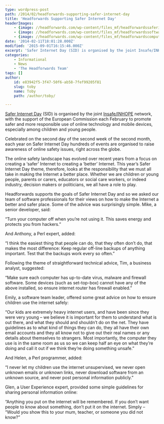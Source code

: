 ```yaml
---
type: wordpress-post
path: /2014/02/headforwards-supporting-safer-internet-day
title: 'Headforwards Supporting Safer Internet Day'
headerImages:
    - {image: //headforwards.com/wp-content/files_mf/headforwardssaferinternetday.jpg, text: 'Headforwards Supports Safer Internet Day'}
    - {image: //headforwards.com/wp-content/files_mf/headforwardssoftwaredevelopment32.jpg, text: ""}
    - {image: //headforwards.com/wp-content/files_mf/headforwardscomputerphonespeaker.jpg, text: ""}
date: '2014-02-11T18:01:28.000Z'
modified: '2015-09-01T16:15:46.000Z'
excerpt: 'Safer Internet Day (SID) is organised by the joint Insafe/INHOPE network, with the support of the European Commission each February to promote safer and more responsible use of online technology and mobile devices, especially among children and young people. Celebrated on the second day of the second week of the second month, each year on …'
categories:
    - Informational
    - News
    - 'The Headforwards Team'
tags: []
author:
    id: e83942f5-3f47-50f6-ab58-7fef99205f81
    slug: toby
    name: Toby
    path: /author/toby/

---
```

[Safer Internet Day](http://www.saferinternet.org/safer-internet-day) (SID) is organised by the joint [Insafe/INHOPE](http://www.saferinternet.org/insafe-inhope-resources) network, with the support of the European Commission each February to promote safer and more responsible use of online technology and mobile devices, especially among children and young people.

Celebrated on the second day of the second week of the second month, each year on Safer Internet Day hundreds of events are organised to raise awareness of online safety issues, right across the globe.

The online safety landscape has evolved over recent years from a focus on creating a ‘safer’ Internet to creating a ‘better’ Internet. This year’s Safer Internet Day theme, therefore, looks at the responsibility that we must all take in making the Internet a better place. Whether we are children or young people, parents or carers, educators or social care workers, or indeed industry, decision makers or politicians, we all have a role to play.

Headforwards supports the goals of Safer Internet Day and so we asked our team of software professionals for their views on how to make the Internet a better and safer place. Some of the advice was surprisingly simple. Mike, a senior developer, said:

“Turn your computer off when you’re not using it. This saves energy and protects you from hackers.”

And Anthony, a Perl expert, added:

“I think the easiest thing that people can do, that they often don’t do, that makes the most difference: Keep regular off-line backups of anything important. Test that the backups work every so often.”

Following the theme of straightforward technical advice, Tim, a business analyst, suggested:

“Make sure each computer has up-to-date virus, malware and firewall software. Some devices (such as set-top-box) cannot have any of the above installed, so ensure internet router has firewall enabled.”

Emily, a software team leader, offered some great advice on how to ensure children use the internet safely:

“Our kids are extremely heavy internet users, and have been since they were very young – we believe it is important for them to understand what is out there, and what they should and shouldn’t do on the net. They have guidelines as to what kind of things they can do, they all have their own email accounts and they all know not to give out their real names or any details about themselves to strangers. Most importantly, the computer they use is in the same room as us so we can keep half an eye on what they’re doing and call it out if we think they’re doing something unsafe.”

And Helen, a Perl programmer, added:

“I never let my children use the internet unsupervised, we never open unknown emails or unknown links, never download software from an unknown source, and never post personal information publicly.”

Glen, a User Experience expert, provided some simple guidelines for sharing personal information online:

“Anything you put on the internet will be remembered. If you don’t want people to know about something, don’t put it on the internet. Simply – “Would you show this to your mum, teacher, or someone you did not know?”
